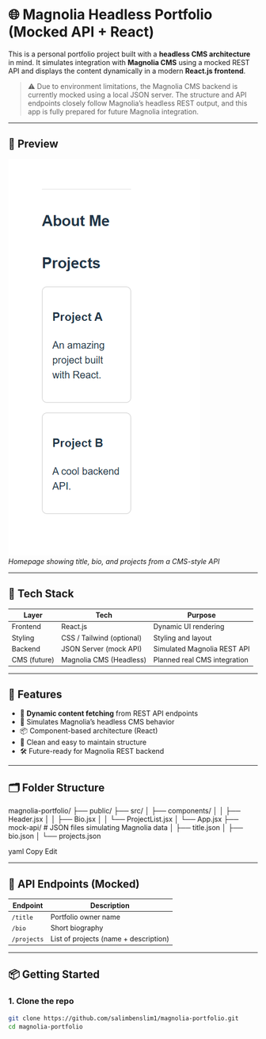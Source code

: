 # 🌐 Magnolia Headless Portfolio (Mocked API + React)

This is a personal portfolio project built with a **headless CMS architecture** in mind. It simulates integration with **Magnolia CMS** using a mocked REST API and displays the content dynamically in a modern **React.js frontend**.

> ⚠️ Due to environment limitations, the Magnolia CMS backend is currently mocked using a local JSON server. The structure and API endpoints closely follow Magnolia’s headless REST output, and this app is fully prepared for future Magnolia integration.

---

## 📸 Preview

![screenshot](./screenshot-home.png.png)  
*Homepage showing title, bio, and projects from a CMS-style API*

---

## 🧠 Tech Stack

| Layer       | Tech                      | Purpose                                 |
|------------|---------------------------|-----------------------------------------|
| Frontend   | React.js                  | Dynamic UI rendering                    |
| Styling    | CSS / Tailwind (optional) | Styling and layout                      |
| Backend    | JSON Server (mock API)    | Simulated Magnolia REST API             |
| CMS (future)| Magnolia CMS (Headless)   | Planned real CMS integration            |

---

## 🚀 Features

- 🔌 **Dynamic content fetching** from REST API endpoints
- 🧠 Simulates Magnolia’s headless CMS behavior
- 📦 Component-based architecture (React)
- 🧪 Clean and easy to maintain structure
- 🛠️ Future-ready for Magnolia REST backend

---

## 🗂️ Folder Structure

magnolia-portfolio/
├── public/
├── src/
│ ├── components/
│ │ ├── Header.jsx
│ │ ├── Bio.jsx
│ │ └── ProjectList.jsx
│ └── App.jsx
├── mock-api/ # JSON files simulating Magnolia data
│ ├── title.json
│ ├── bio.json
│ └── projects.json

yaml
Copy
Edit

---

## 📁 API Endpoints (Mocked)

| Endpoint | Description                |
|----------|----------------------------|
| `/title`   | Portfolio owner name       |
| `/bio`     | Short biography            |
| `/projects`| List of projects (name + description) |

---

## 📦 Getting Started

### 1. Clone the repo

```bash
git clone https://github.com/salimbenslim1/magnolia-portfolio.git
cd magnolia-portfolio